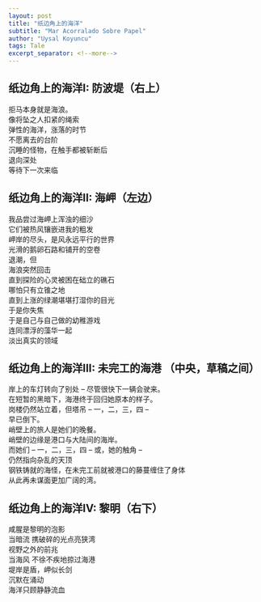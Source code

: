 ```yaml
---
layout: post
title: "纸边角上的海洋"
subtitle: "Mar Acorralado Sobre Papel"
author: "Uysal Koyuncu"
tags: Tale
excerpt_separator: <!--more-->
---
```


## 纸边角上的海洋I: 防波堤（右上）

拒马本身就是海浪。  
像将坠之人扣紧的绳索  
弹性的海洋，涨落的时节  
不愿离去的台阶  
沉睡的怪物，在触手都被斩断后  
退向深处  
等待下一次来临

## 纸边角上的海洋II: 海岬（左边）

我品尝过海岬上浑浊的细沙  
它们被热风镶嵌进我的粗发  
岬岸的尽头，是风永远平行的世界  
光滑的鹅卵石路和铺开的空卷  
退潮，但  
海浪突然回击  
直到探险的心灵被困在础立的礁石  
哪怕只有立锥之地  
直到上涨的绿潮堪堪打湿你的目光  
于是你失焦  
于是自己与自己做的幼稚游戏  
连同漂浮的藻华一起  
淡出真实的领域

## 纸边角上的海洋III: 未完工的海港 （中央，草稿之间）

岸上的车灯转向了别处 – 尽管很快下一辆会驶来。  
在短暂的黑暗下，海港终于回归她原本的样子。  
岗楼仍然站立着，但塔吊 – 一，二，三，四 –  
早已倒下。  
峭壁上的旅人是她们的晚餐。  
峭壁的边缘是港口与大陆间的海岸。  
而她们 – 一，二，三，四 – 或，她的触角 –  
仍然指向杂乱的天顶  
钢铁铸就的海怪，在未完工前就被港口的藤蔓缠住了身体  
从此再未谋面更加广阔的湾。

## 纸边角上的海洋IV: 黎明（右下）

咸腥是黎明的泡影  
当暗流 携破碎的光点亮狭湾  
视野之外的前兆  
当海风 不徐不疾地掠过海港  
堤岸是盾，岬似长剑  
沉默在涌动  
海洋只顾静静流血
